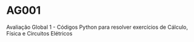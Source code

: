 # AG001
Avaliação Global 1 - Códigos Python para resolver exercícios de Cálculo, Física e Circuitos Elétricos
